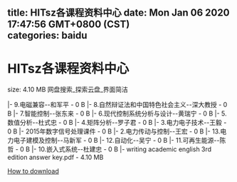 
title: HITsz各课程资料中心
date: Mon Jan 06 2020 17:47:56 GMT+0800 (CST)    
categories: baidu
---

# HITsz各课程资料中心
size: 4.10 MB
 网盘搜索_探索云盘_界面简洁
 
|- 9.电磁兼容--和军平 - 0 B
|- 8.自然辩证法和中国特色社会主义--深大教授 - 0 B
|- 7.智能控制--张东来 - 0 B
|- 6.现代控制系统分析与设计--黄瑞宁 - 0 B
|- 5.数值分析--杜式忠 - 0 B
|- 4.矩阵分析--罗子君 - 0 B
|- 3.电力电子技术--王毅 - 0 B
|- 2015年数字信号处理课件 - 0 B
|- 2.电力传动与控制--王宏 - 0 B
|- 13.电力电子建模及控制--马新军 - 0 B
|- 12.自动化--吴宁 - 0 B
|- 11.可再生能源--陈哲 - 0 B
|- 10.嵌入式系统--杜建忠 - 0 B
|- writing academic english 3rd edition answer key.pdf - 4.10 MB

[How to download](https://bpcam.bemobtrk.com/go/2ceec3aa-1ca2-46d6-b9ff-aaa5c184517c?jno=1500)